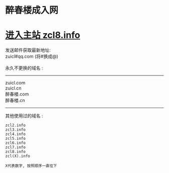
<h1>醉春楼成入网</h1>
<h1><a href="http://www.zcl8.info/?adref=github_com" target="_blank">进入主站 zcl8.info</a></h1>

发送邮件获取最新地址:<br>
zuicl#qq.com (将#换成@)
	<br><br>
永久不更换的域名 : <br>
	<hr />
zuicl.com <br>
zuicl.cn<br>
醉春楼.com<br>
醉春楼.cn<br>
<hr />
其他使用过的域名 : <br>
	
	zcl2.info 
	zcl3.info 
	zcl4.info 
	zcl5.info 
	zcl6.info 
	zcl7.info 
	zcl8.info 
	zcl(X).info 
	
	X代表数字, 按照顺序一直往下 

